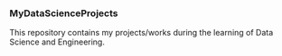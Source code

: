 ### MyDataScienceProjects
This repository contains my projects/works during the learning of Data Science and Engineering.
